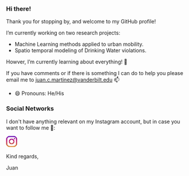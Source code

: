 ### Hi there!

Thank you for stopping by, and welcome to my GitHub profile!

I’m currently working on two research projects:
  - Machine Learning methods applied to urban mobility.
  - Spatio temporal modeling of Drinking Water violations.
  
Howver, I’m currently learning about everything! 🌱

If you have comments or if there is something I can do to help you please email me to juan.c.martinez@vanderbilt.edu  📫
 - 😄 Pronouns: He/His
 
### Social Networks

I don't have anything relevant on my Instagram account, but in case you want to follow me 🔭:

<a href="https://instagram.com/juan_mart_m"><img height="30" src="https://github.com/jcmartinmu/jcmartinmu/blob/main/icon/instagram.png?raw=true"></a>&nbsp;&nbsp;

Kind regards,

Juan
